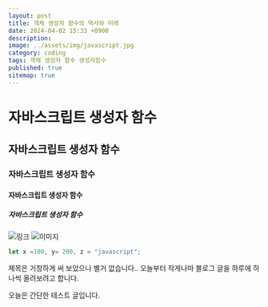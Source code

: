 ```yaml
---
layout: post
title: 객체 생성자 함수의 역사와 미래
date: 2024-04-02 15:33 +0900
description: 
image: ../assets/img/javascript.jpg
category: coding
tags: 객체 생성자 함수 생성자함수
published: true
sitemap: true
---
```


# 자바스크립트 생성자 함수
## 자바스크립트 생성자 함수
### 자바스크립트 생성자 함수
#### 자바스크립트 생성자 함수
##### 자바스크립트 생성자 함수

![링크](https://KIMJW04.github.io)
![이미지](../assets/img/javascript.jpg)

````javascript
let x =100, y= 200, z = "javascript";
````

제목은 거창하게 써 보았으나 별거 없습니다..
오늘부터 작게나마 블로그 글을 하루에 하나씩 올려보려고 합니다.

오늘은 간단한 테스트 글입니다.

